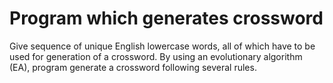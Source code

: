 # Program which generates crossword
Give sequence of unique English lowercase words, all of which have to be used for generation of a crossword.
By using an evolutionary algorithm (EA), program generate a crossword following several rules.

